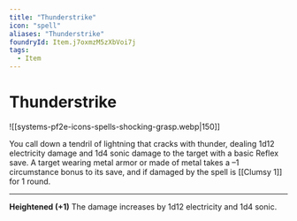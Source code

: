 ```yaml
---
title: "Thunderstrike"
icon: "spell"
aliases: "Thunderstrike"
foundryId: Item.j7oxmzM5zXbVoi7j
tags:
  - Item
---
```


# Thunderstrike
![[systems-pf2e-icons-spells-shocking-grasp.webp|150]]

You call down a tendril of lightning that cracks with thunder, dealing 1d12 electricity damage and 1d4 sonic damage to the target with a basic Reflex save. A target wearing metal armor or made of metal takes a –1 circumstance bonus to its save, and if damaged by the spell is [[Clumsy 1]] for 1 round.

* * *

**Heightened (+1)** The damage increases by 1d12 electricity and 1d4 sonic.
